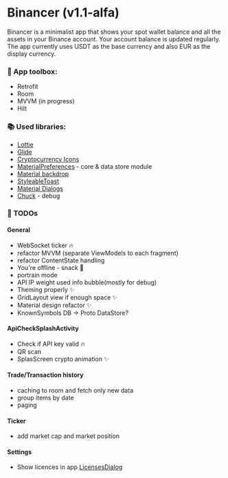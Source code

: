 
# Binancer (v1.1-alfa)
Binancer is a minimalist app that shows your spot wallet balance and all the assets in your Binance account.  Your account balance is updated regularly. The app currently uses USDT as the base currency and also EUR as the display currency.

### 🧰 App toolbox:
- Retrofit
- Room
- MVVM (in progress)
- Hilt
  
### 📚 Used libraries:
- [Lottie](https://lottiefiles.com/)
- [Glide](https://github.com/bumptech/glide)
- [Cryptocurrency Icons](https://github.com/spothq/cryptocurrency-icons)
- [MaterialPreferences](https://github.com/MFlisar/MaterialPreferences) - core & data store module 
- [Material backdrop](https://github.com/Semper-Viventem/Material-backdrop/)
- [StyleableToast](https://github.com/Muddz/StyleableToast)
- [Material Dialogs](https://github.com/afollestad/material-dialogs)
- [Chuck](https://github.com/jgilfelt/chuck) - debug

### 📜 TODOs
#### General
- WebSocket ticker 🔥
- refactor MVVM (separate ViewModels to each fragment)
- refactor ContentState handling
- You're offline - snack 🍫  
- portrain mode
- API IP weight used info bubble(mostly for debug)
- Theming properly ✨
- GridLayout view if enough space ✨
- Material design refactor ✨
- KnownSymbols DB -> Proto DataStore?
#### ApiCheckSplashActivity
- Check if API key valid 🔥
- QR scan
- SplasScreen crypto animation ✨
#### Trade/Transaction history
- caching to room and fetch only new data
- group items by date
- paging
#### Ticker
- add market cap and market position
#### Settings
- Show licences in app [LicensesDialog](https://github.com/PSDev/LicensesDialog)




